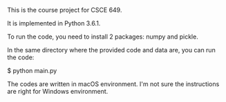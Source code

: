 This is the course project for CSCE 649.

It is implemented in Python 3.6.1. 

To run the code, you need to install 2 packages: numpy and pickle.

In the same directory where the provided code and data are, you can run the code:

$ python main.py

The codes are written in macOS environment. I'm not sure the instructions are right for Windows environment.